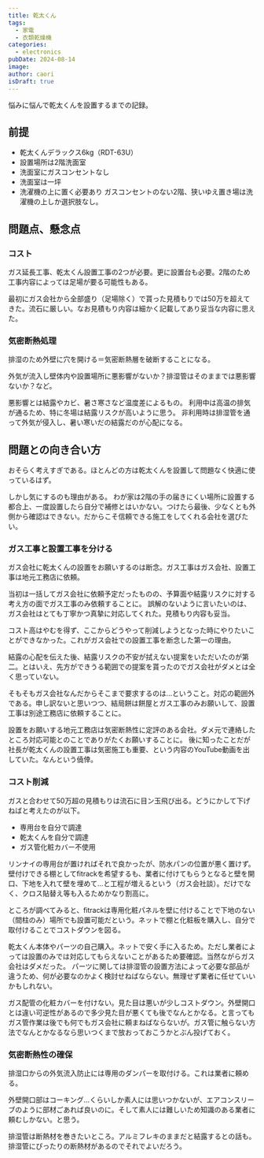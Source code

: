 ```yaml
---
title: 乾太くん
tags:
  - 家電
  - 衣類乾燥機
categories:
  - electronics
pubDate: 2024-08-14
image: 
author: caori
isDraft: true
---
```


悩みに悩んで乾太くんを設置するまでの記録。 

## 前提

- 乾太くんデラックス6kg（RDT-63U）
- 設置場所は2階洗面室
- 洗面室にガスコンセントなし
- 洗面室は一坪
- 洗濯機の上に置く必要あり
ガスコンセントのない2階、狭いゆえ置き場は洗濯機の上しか選択肢なし。

## 問題点、懸念点
### コスト
ガス延長工事、乾太くん設置工事の2つが必要。更に設置台も必要。2階のため工事内容によっては足場が要る可能性もある。

最初にガス会社から全部盛り（足場除く）で貰った見積もりでは50万を超えてきた。流石に厳しい。なお見積もり内容は細かく記載してあり妥当な内容に思えた。

### 気密断熱処理

排湿のため外壁に穴を開ける＝気密断熱層を破断することになる。

外気が流入し壁体内や設置場所に悪影響がないか？排湿管はそのままでは悪影響ないか？など。

悪影響とは結露やカビ、暑さ寒さなど温度差によるもの。
利用中は高温の排気が通るため、特に冬場は結露リスクが高いように思う。
非利用時は排湿管を通って外気が侵入し、暑い寒いだの結露だのが心配になる。

## 問題との向き合い方

おそらく考えすぎである。ほとんどの方は乾太くんを設置して問題なく快適に使っているはず。

しかし気にするのも理由がある。
わが家は2階の手の届きにくい場所に設置する都合上、一度設置したら自分で補修とはいかない。つけたら最後、少なくとも外側から確認はできない。だからこそ信頼できる施工をしてくれる会社を選びたい。

### ガス工事と設置工事を分ける

ガス会社に乾太くんの設置をお願いするのは断念。ガス工事はガス会社、設置工事は地元工務店に依頼。

当初は一括してガス会社に依頼予定だったものの、予算面や結露リスクに対する考え方の面でガス工事のみ依頼することに。
誤解のないように言いたいのは、ガス会社はとても丁寧かつ真摯に対応してくれた。見積もり内容も妥当。

コスト高はやむを得ず、ここからどうやって削減しようとなった時にやりたいことができなかった。これがガス会社での設置工事を断念した第一の理由。

結露の心配を伝えた後、結露リスクの不安が拭えない提案をいただいたのが第二。とはいえ、先方ができうる範囲での提案を貰ったのでガス会社がダメとは全く思っていない。

そもそもガス会社なんだからそこまで要求するのは…ということ。対応の範囲外である。申し訳ないと思いつつ、結局餅は餅屋とガス工事のみお願いして、設置工事は別途工務店に依頼することに。

設置をお願いする地元工務店は気密断熱性に定評のある会社。ダメ元で連絡したところ対応可能とのことでありがたくお願いすることに。
後に知ったことだが社長が乾太くんの設置工事は気密施工も重要、という内容のYouTube動画を出していた。なんという僥倖。
### コスト削減

ガスと合わせて50万超の見積もりは流石に目ン玉飛び出る。どうにかして下げねばと考えたのが以下。
- 専用台を自分で調達
- 乾太くんを自分で調達
- ガス管化粧カバー不使用

リンナイの専用台が置ければそれで良かったが、防水パンの位置が悪く置けず。
壁付けできる棚としてfitrackを希望するも、業者に付けてもらうとなると壁を開口、下地を入れて壁を埋めて…と工程が増えるという（ガス会社談）。だけでなく、クロス貼替え等も入るためかなり割高に。

ところが調べてみると、fitrackは専用化粧パネルを壁に付けることで下地のない（間柱のみ）場所でも設置可能だという。ネットで棚と化粧板を購入し、自分で取付けることでコストダウンを図る。

乾太くん本体やパーツの自己購入。ネットで安く手に入るため。ただし業者によっては設置のみでは対応してもらえないことがあるため要確認。当然ながらガス会社はダメだった。
パーツに関しては排湿管の設置方法によって必要な部品が違うため、何が必要なのかよく検討せねばならない。無理せず業者に任せていいかもしれない。

ガス配管の化粧カバーを付けない。見た目は悪いが少しコストダウン。外壁開口とは違い可逆性があるので多少見た目が悪くても後でなんとかなる。と言ってもガス管作業は後でも何でもガス会社に頼まねばならないが。ガス管に触らない方法でなんとかなるなら思いつくまで放おっておこうかとぶん投げておく。
### 気密断熱性の確保

排湿口からの外気流入防止には専用のダンパーを取付ける。これは業者に頼める。

外壁開口部はコーキング…くらいしか素人には思いつかないが、エアコンスリーブのように部材ごあれば良いのに。そして素人には難しいため知識のある業者に頼むしかない。と思う。

排湿管は断熱材を巻きたいところ。アルミフレキのままだと結露するとの話も。排湿管にぴったりの断熱材があるのでそれでよいだろう。

